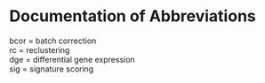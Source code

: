 # Documentation of Abbreviations

bcor = batch correction  
rc = reclustering  
dge = differential gene expression  
sig = signature scoring  
